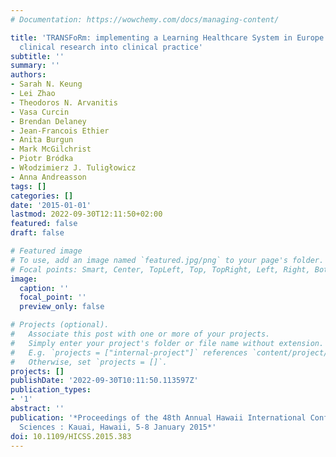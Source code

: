 ```yaml
---
# Documentation: https://wowchemy.com/docs/managing-content/

title: 'TRANSFoRm: implementing a Learning Healthcare System in Europe through embedding
  clinical research into clinical practice'
subtitle: ''
summary: ''
authors:
- Sarah N. Keung
- Lei Zhao
- Theodoros N. Arvanitis
- Vasa Curcin
- Brendan Delaney
- Jean-Francois Ethier
- Anita Burgun
- Mark McGilchrist
- Piotr Bródka
- Włodzimierz J. Tuligłowicz
- Anna Andreasson
tags: []
categories: []
date: '2015-01-01'
lastmod: 2022-09-30T12:11:50+02:00
featured: false
draft: false

# Featured image
# To use, add an image named `featured.jpg/png` to your page's folder.
# Focal points: Smart, Center, TopLeft, Top, TopRight, Left, Right, BottomLeft, Bottom, BottomRight.
image:
  caption: ''
  focal_point: ''
  preview_only: false

# Projects (optional).
#   Associate this post with one or more of your projects.
#   Simply enter your project's folder or file name without extension.
#   E.g. `projects = ["internal-project"]` references `content/project/deep-learning/index.md`.
#   Otherwise, set `projects = []`.
projects: []
publishDate: '2022-09-30T10:11:50.113597Z'
publication_types:
- '1'
abstract: ''
publication: '*Proceedings of the 48th Annual Hawaii International Conference on System
  Sciences : Kauai, Hawaii, 5-8 January 2015*'
doi: 10.1109/HICSS.2015.383
---
```

